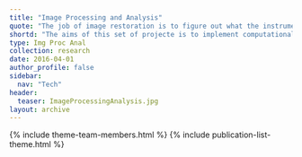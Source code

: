 ```yaml
---
title: "Image Processing and Analysis"
quote: "The job of image restoration is to figure out what the instrument is actually trying to tell you (Roy Pike)."
shortd: "The aims of this set of projecte is to implement computational algorithms  able to to improve the quality/resolution of a microscopy dataset (e.g., via deconvolution) and to extract from them the maximum about of biological information."
type: Img Proc Anal
collection: research
date: 2016-04-01
author_profile: false
sidebar:
  nav: "Tech"
header:
  teaser: ImageProcessingAnalysis.jpg
layout: archive
---
```


{% include theme-team-members.html %}
{% include publication-list-theme.html %}




